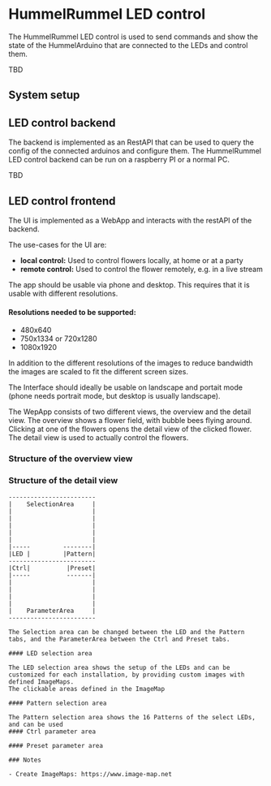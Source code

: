 # HummelRummel LED control

The HummelRummel LED control is used to send commands and show the state of the HummelArduino that are connected to the LEDs and control them.

TBD
## System setup


## LED control backend

The backend is implemented as an RestAPI that can be used to query the config of the connected arduinos and configure them.
The HummelRummel LED control backend can be run on a raspberry PI or a normal PC.

TBD

## LED control frontend

The UI is implemented as a WebApp and interacts with the restAPI of the backend.

The use-cases for the UI are:
- **local control:** Used to control flowers locally, at home or at a party
- **remote control:** Used to control the flower remotely, e.g. in a live stream

The app should be usable via phone and desktop. This requires that it is usable with different resolutions.

#### Resolutions needed to be supported:
- 480x640
- 750x1334 or 720x1280
- 1080x1920

In addition to the different resolutions of the images to reduce bandwidth the images are scaled to fit the different screen sizes.

The Interface should ideally be usable on landscape and portait mode (phone needs portrait mode, but desktop is usually landscape).

The WepApp consists of two different views, the overview and the detail view.
The overview shows a flower field, with bubble bees flying around. Clicking at one of the flowers opens the detail view of the clicked flower.
The detail view is used to actually control the flowers.

### Structure of the overview view


### Structure of the detail view

```
------------------------
|    SelectionArea     |
|                      |
|                      |
|                      |
|                      |
|                      |
|-----         --------|
|LED |         |Pattern|
------------------------
|Ctrl|          |Preset|
|-----          -------|
|                      |
|                      |
|                      |
|                      |
|    ParameterArea     |
------------------------

The Selection area can be changed between the LED and the Pattern tabs, and the ParameterArea between the Ctrl and Preset tabs.

#### LED selection area

The LED selection area shows the setup of the LEDs and can be customized for each installation, by providing custom images with defined ImageMaps.
The clickable areas defined in the ImageMap

#### Pattern selection area

The Pattern selection area shows the 16 Patterns of the select LEDs, and can be used
#### Ctrl parameter area

#### Preset parameter area

### Notes

- Create ImageMaps: https://www.image-map.net

```



